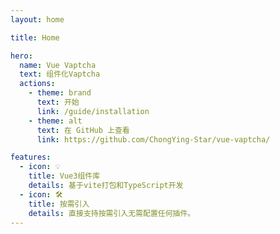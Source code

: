 ```yaml
---
layout: home

title: Home

hero:
  name: Vue Vaptcha
  text: 组件化Vaptcha
  actions:
    - theme: brand
      text: 开始
      link: /guide/installation
    - theme: alt
      text: 在 GitHub 上查看
      link: https://github.com/ChongYing-Star/vue-vaptcha/

features:
  - icon: 💡
    title: Vue3组件库
    details: 基于vite打包和TypeScript开发
  - icon: 🛠️
    title: 按需引入
    details: 直接支持按需引入无需配置任何插件。
---
```

